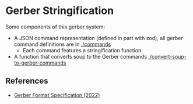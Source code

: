 # Gerber Stringification

Some components of this gerber system:

- A JSON command representation (defined in part with zod), all gerber command
  definitions are in [./commands](./commands)
  - Each command features a stringification function
- A function that converts soup to the Gerber commands [./convert-soup-to-gerber-commands](./convert-soup-to-gerber-commands)

## References

- [Gerber Format Specification (2022)](https://www.ucamco.com/files/downloads/file_en/456/gerber-layer-format-specification-revision-2022-02_en.pdf?7b3ca7f0753aa2d77f5f9afe31b9f826)
